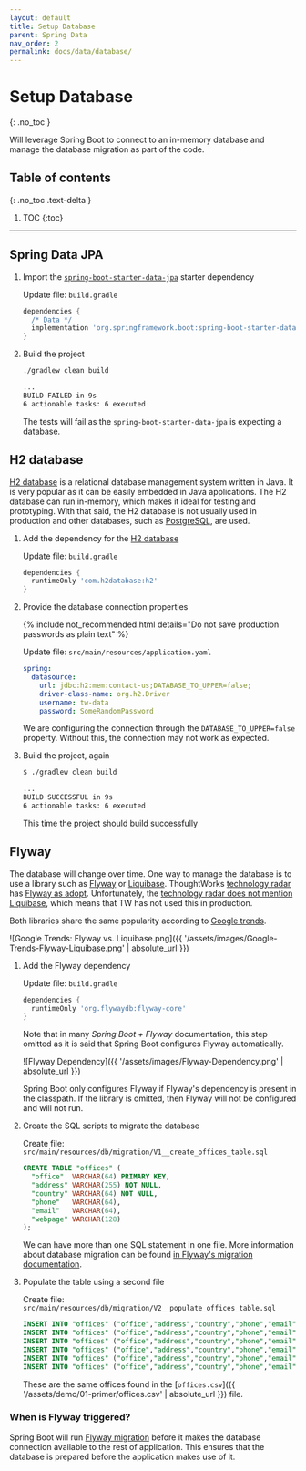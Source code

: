 ```yaml
---
layout: default
title: Setup Database
parent: Spring Data
nav_order: 2
permalink: docs/data/database/
---
```


# Setup Database
{: .no_toc }

Will leverage Spring Boot to connect to an in-memory database and manage the database migration as part of the code.

## Table of contents
{: .no_toc .text-delta }

1. TOC
{:toc}

---

## Spring Data JPA

1. Import the [`spring-boot-starter-data-jpa`](https://mvnrepository.com/artifact/org.springframework.boot/spring-boot-starter-data-jpa) starter dependency

   Update file: `build.gradle`

   ```groovy
   dependencies {
     /* Data */
     implementation 'org.springframework.boot:spring-boot-starter-data-jpa'
   }
   ```

1. Build the project

   ```bash
   ./gradlew clean build

   ...
   BUILD FAILED in 9s
   6 actionable tasks: 6 executed
   ```

   The tests will fail as the `spring-boot-starter-data-jpa` is expecting a database.

## H2 database

[H2 database](https://www.h2database.com/) is a relational database management system written in Java.  It is very popular as it can be easily embedded in Java applications.  The H2 database can run in-memory, which makes it ideal for testing and prototyping.  With that said, the H2 database is not usually used in production and other databases, such as [PostgreSQL](https://www.postgresql.org/), are used.

1. Add the dependency for the [H2 database](https://www.h2database.com/)

   Update file: `build.gradle`

   ```groovy
   dependencies {
     runtimeOnly 'com.h2database:h2'
   }
   ```

1. Provide the database connection properties

   {% include not_recommended.html details="Do not save production passwords as plain text" %}

   Update file: `src/main/resources/application.yaml`

   ```yaml
   spring:
     datasource:
       url: jdbc:h2:mem:contact-us;DATABASE_TO_UPPER=false;
       driver-class-name: org.h2.Driver
       username: tw-data
       password: SomeRandomPassword
   ```

   We are configuring the connection through the `DATABASE_TO_UPPER=false` property.  Without this, the connection may not work as expected.

1. Build the project, again

   ```bash
   $ ./gradlew clean build

   ...
   BUILD SUCCESSFUL in 9s
   6 actionable tasks: 6 executed
   ```

   This time the project should build successfully

## Flyway

The database will change over time.  One way to manage the database is to use a library such as [Flyway](https://flywaydb.org/) or [Liquibase](https://www.liquibase.org/).  ThoughtWorks [technology radar](https://www.thoughtworks.com/radar/) has [Flyway as adopt](https://www.thoughtworks.com/radar/tools/flyway).  Unfortunately, the [technology radar does not mention Liquibase](https://www.thoughtworks.com/radar/a-z#Liquibase), which means that TW has not used this in production.

Both libraries share the same popularity according to [Google trends](https://trends.google.com/trends/explore?q=Flyway,Liquibase).

![Google Trends: Flyway vs. Liquibase.png]({{ '/assets/images/Google-Trends-Flyway-Liquibase.png' | absolute_url }})

1. Add the Flyway dependency

   Update file: `build.gradle`

   ```groovy
   dependencies {
     runtimeOnly 'org.flywaydb:flyway-core'
   }
   ```

   Note that in many _Spring Boot + Flyway_ documentation, this step omitted as it is said that Spring Boot configures Flyway automatically.

   ![Flyway Dependency]({{ '/assets/images/Flyway-Dependency.png' | absolute_url }})

   Spring Boot only configures Flyway if Flyway's dependency is present in the classpath.  If the library is omitted, then Flyway will not be configured and will not run.

1. Create the SQL scripts to migrate the database

   Create file: `src/main/resources/db/migration/V1__create_offices_table.sql`

   ```sql
   CREATE TABLE "offices" (
     "office"  VARCHAR(64) PRIMARY KEY,
     "address" VARCHAR(255) NOT NULL,
     "country" VARCHAR(64) NOT NULL,
     "phone"   VARCHAR(64),
     "email"   VARCHAR(64),
     "webpage" VARCHAR(128)
   );
   ```

   We can have more than one SQL statement in one file.  More information about database migration can be found [in Flyway's migration documentation](https://flywaydb.org/documentation/migrations).

1. Populate the table using a second file

   Create file: `src/main/resources/db/migration/V2__populate_offices_table.sql`

   ```sql
   INSERT INTO "offices" ("office","address","country","phone","email","webpage") VALUES ('ThoughtWorks Cologne','Lichtstr. 43i, 50825 Cologne, Germany','Germany','+49 221 64 30 70 63','contact-de@thoughtworks.com','https://www.thoughtworks.com/locations/cologne');
   INSERT INTO "offices" ("office","address","country","phone","email","webpage") VALUES ('ThoughtWorks Berlin','Zimmerstraße 23, 1. OG, 10969 Berlin, Germany','Germany','+49 (0)30 555 73 5890','contact-de@thoughtworks.com','https://www.thoughtworks.com/locations/berlin');
   INSERT INTO "offices" ("office","address","country","phone","email","webpage") VALUES ('ThoughtWorks Hamburg','Caffamacherreihe 7, 20355 Hamburg, Germany','Germany','+49 (040) 300 95 880','contact-de@thoughtworks.com','https://www.thoughtworks.com/locations/hamburg');
   INSERT INTO "offices" ("office","address","country","phone","email","webpage") VALUES ('ThoughtWorks Munich','Bothestraße 11, 81675 Munich, Germany','Germany','+49 (0)89 262 057 72','contact-de@thoughtworks.com','https://www.thoughtworks.com/locations/munich');
   INSERT INTO "offices" ("office","address","country","phone","email","webpage") VALUES ('ThoughtWorks London','76 Wardour Street, London W1F 0UR, UK','UK','+44 (0)20 3437 0990',null,'https://www.thoughtworks.com/locations/london');
   INSERT INTO "offices" ("office","address","country","phone","email","webpage") VALUES ('ThoughtWorks Manchester','4th Floor Federation House, 2 Federation St., Manchester M4 4BF, UK','UK','+44 (0)161 923 6810',null,'https://www.thoughtworks.com/locations/manchester');
   ```

   These are the same offices found in the [`offices.csv`]({{ '/assets/demo/01-primer/offices.csv' | absolute_url }}) file.

### When is Flyway triggered?

Spring Boot will run [Flyway migration](https://flywaydb.org/documentation/command/migrate) before it makes the database connection available to the rest of application.  This ensures that the database is prepared before the application makes use of it.
